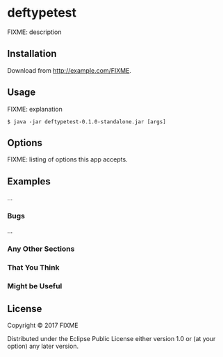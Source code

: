 # deftypetest

FIXME: description

## Installation

Download from http://example.com/FIXME.

## Usage

FIXME: explanation

    $ java -jar deftypetest-0.1.0-standalone.jar [args]

## Options

FIXME: listing of options this app accepts.

## Examples

...

### Bugs

...

### Any Other Sections
### That You Think
### Might be Useful

## License

Copyright © 2017 FIXME

Distributed under the Eclipse Public License either version 1.0 or (at
your option) any later version.
